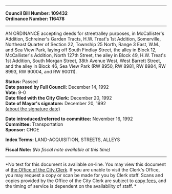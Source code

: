 * * * * *  
  
**Council Bill Number: [](#h0)[](#h2)109432**   
**Ordinance Number: 116478**  
  
* * * * *  
  
AN ORDINANCE accepting deeds for street/alley purposes, in McCallister's Addition, Schreiner's Garden Tracts, H.W. Treat's 1st Addition, Somerville, Northeast Quarter of Section 22, Township 25 North, Range 3 East, W.M., and Sea View Park, laying off South Findlay Street, the alley in Block 12, McCallister's Addition, North 127th Street, the alley in Block 49, H.W. Treat's 1st Addition, South Morgan Street, 38th Avenue West, West Barrett Street, and the alley in Block 46, Sea View Park (RW 8950, RW 8981, RW 8984, RW 8993, RW 90004, and RW 90011).  
  
**Status:** Passed   
**Date passed by Full Council:** December 14, 1992   
**Vote:** 9-0   
**Date filed with the City Clerk:** December 20, 1992   
**Date of Mayor's signature:** December 20, 1992   
[(about the signature date)](/~public/approvaldate.htm)   
  
  
**Date introduced/referred to committee:** November 16, 1992   
**Committee:** Transportation   
**Sponsor:** CHOE   
  
**Index Terms:** LAND-ACQUISITION, STREETS, ALLEYS  
  
**Fiscal Note:** *(No fiscal note available at this time)*  
  
* * * * *  
  
*No text for this document is available on-line. You may view this document at [the Office of the City Clerk](http://www.seattle.gov/leg/clerk/contactUs.htm). If you are unable to visit the Clerk's Office, you may request a copy or scan be made for you by Clerk staff. Scans and copies provided by the Office of the City Clerk are subject to [copy fees](http://clerk.seattle.gov/~public/clerkfees.htm), and the timing of service is dependent on the availability of staff. *  
  
  
